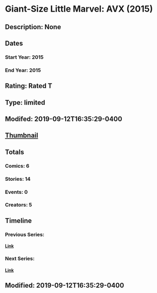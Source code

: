 # Giant-Size Little Marvel: AVX (2015)
## Description: None
## Dates
### Start Year: 2015
### End Year: 2015
## Rating: Rated T
## Type: limited
## Modifed: 2019-09-12T16:35:29-0400
## [Thumbnail](http://i.annihil.us/u/prod/marvel/i/mg/6/30/5571bdfa33238.jpg)
## Totals
### Comics: 6
### Stories: 14
### Events: 0
### Creators: 5
## Timeline
### Previous Series: 
#### [Link]()
### Next Series: 
#### [Link]()
## Modified: 2019-09-12T16:35:29-0400